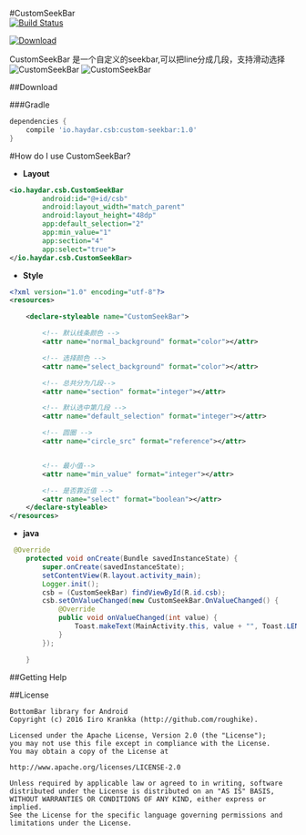 #CustomSeekBar  
[![Build Status](https://travis-ci.org/HayDar-Android/CustomSeekBar.svg?branch=master)](https://travis-ci.org/HayDar-Android/CustomSeekBar)

[ ![Download](https://api.bintray.com/packages/haydar-android/maven/custom-seekbar/images/download.svg) ](https://bintray.com/haydar-android/maven/custom-seekbar/_latestVersion)


CustomSeekBar 是一个自定义的seekbar,可以把line分成几段，支持滑动选择
![](https://raw.githubusercontent.com/HayDar-Android/CustomSeekBar/master/a.gif "CustomSeekBar")
![](https://raw.githubusercontent.com/HayDar-Android/CustomSeekBar/master/b.gif "CustomSeekBar")

##Download

###Gradle

``` gradle
dependencies {
	compile 'io.haydar.csb:custom-seekbar:1.0'
}
```

#How do I use CustomSeekBar?

* **Layout**

``` xml
<io.haydar.csb.CustomSeekBar
        android:id="@+id/csb"
        android:layout_width="match_parent"
        android:layout_height="48dp"
        app:default_selection="2"
        app:min_value="1"
        app:section="4"
        app:select="true">
</io.haydar.csb.CustomSeekBar>
```
* **Style**


``` xml
<?xml version="1.0" encoding="utf-8"?>
<resources>

    <declare-styleable name="CustomSeekBar">

        <!-- 默认线条颜色 -->
        <attr name="normal_background" format="color"></attr>

        <!-- 选择颜色 -->
        <attr name="select_background" format="color"></attr>

        <!-- 总共分为几段-->
        <attr name="section" format="integer"></attr>

        <!-- 默认选中第几段 -->
        <attr name="default_selection" format="integer"></attr>

        <!-- 圆圈 -->
        <attr name="circle_src" format="reference"></attr>


        <!-- 最小值-->
        <attr name="min_value" format="integer"></attr>

        <!-- 是否靠近值 -->
        <attr name="select" format="boolean"></attr>
    </declare-styleable>
</resources>
```

* **java**

``` java
 @Override
    protected void onCreate(Bundle savedInstanceState) {
        super.onCreate(savedInstanceState);
        setContentView(R.layout.activity_main);
        Logger.init();
        csb = (CustomSeekBar) findViewById(R.id.csb);
        csb.setOnValueChanged(new CustomSeekBar.OnValueChanged() {
            @Override
            public void onValueChanged(int value) {
                Toast.makeText(MainActivity.this, value + "", Toast.LENGTH_SHORT).show();
            }
        });

    }
```

##Getting Help

##License

```
BottomBar library for Android
Copyright (c) 2016 Iiro Krankka (http://github.com/roughike).

Licensed under the Apache License, Version 2.0 (the "License");
you may not use this file except in compliance with the License.
You may obtain a copy of the License at

http://www.apache.org/licenses/LICENSE-2.0

Unless required by applicable law or agreed to in writing, software
distributed under the License is distributed on an "AS IS" BASIS,
WITHOUT WARRANTIES OR CONDITIONS OF ANY KIND, either express or implied.
See the License for the specific language governing permissions and
limitations under the License.
```


